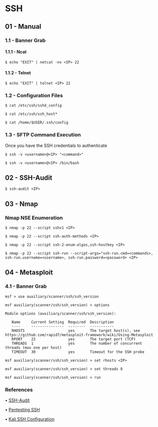 # SSH

## 01 - Manual

### 1.1 - Banner Grab

#### 1.1.1 - Ncat

`$ echo "EXIT" | netcat -nv <IP> 22`

#### 1.1.2 - Telnet

`$ echo "EXIT" | telnet <IP> 22`

### 1.2 - Configuration Files

`$ cat /etc/ssh/sshd_config`

`$ cat /etc/ssh/ssh_host*`

`$ cat /home/$USER/.ssh/config`

### 1.3 - SFTP Command Execution

Once you have the SSH credentials to authenticate

`$ ssh -v <username>@<IP> "<command>"`

`$ ssh -v <username>@<IP> /bin/bash`

## 02 - SSH-Audit

`$ ssh-audit <IP>`

## 03 - Nmap

### Nmap NSE Enumeration

`$ nmap -p 22 --script sshv1 <IP>`

`$ nmap -p 22 --script ssh-auth-methods <IP>`

`$ nmap -p 22 --script ssh-2-enum-algos,ssh-hostkey <IP>`

`$ nmap -p 22 --script ssh-run --script-args="ssh-run.cmd=<commands>, ssh-run.username=<username>, ssh-run.password=<password> <IP>`

## 04 - Metasploit

### 4.1 - Banner Grab

```
msf > use auxiliary/scanner/ssh/ssh_version

msf auxiliary(scanner/ssh/ssh_version) > options

Module options (auxiliary/scanner/ssh/ssh_version): 

   Name     Current Setting  Required  Description 
   ----     ---------------  --------  ----------- 
   RHOSTS                    yes       The target host(s), see https://github.com/rapid7/metasploit-framework/wiki/Using-Metasploit 
   RPORT    22               yes       The target port (TCP) 
   THREADS  1                yes       The number of concurrent threads (max one per host) 
   TIMEOUT  30               yes       Timeout for the SSH probe

msf auxiliary(scanner/ssh/ssh_version) > set rhosts <IP>

msf auxiliary(scanner/ssh/ssh_version) > set threads 8

msf auxiliary(scanner/ssh/ssh_version) > run
```

### References

• [SSH-Audit](https://github.com/jtesta/ssh-audit)

• [Pentesting SSH](https://book.hacktricks.xyz/pentesting/pentesting-ssh)

• [Kali SSH Configuration](https://www.kali.org/docs/general-use/ssh-configuration/)